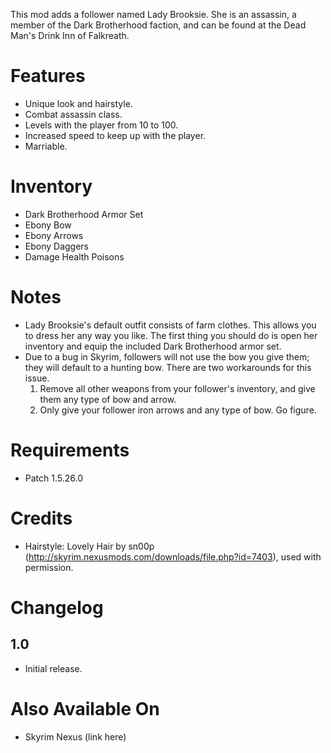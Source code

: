 This mod adds a follower named Lady Brooksie. She is an assassin, a member of the Dark Brotherhood faction, 
and can be found at the Dead Man's Drink Inn of Falkreath.

# Features
* Unique look and hairstyle.
* Combat assassin class.
* Levels with the player from 10 to 100.
* Increased speed to keep up with the player.
* Marriable.

# Inventory
* Dark Brotherhood Armor Set
* Ebony Bow
* Ebony Arrows
* Ebony Daggers
* Damage Health Poisons

# Notes
* Lady Brooksie's default outfit consists of farm clothes. This allows you to dress her any way you like. 
  The first thing you should do is open her inventory and equip the included Dark Brotherhood armor set.
* Due to a bug in Skyrim, followers will not use the bow you give them; they will default to a hunting bow. 
  There are two workarounds for this issue.
  1. Remove all other weapons from your follower's inventory, and give them any type of bow and arrow.
  2. Only give your follower iron arrows and any type of bow. Go figure.

# Requirements
* Patch 1.5.26.0

# Credits
* Hairstyle: Lovely Hair by sn00p (http://skyrim.nexusmods.com/downloads/file.php?id=7403), used with permission.

# Changelog
## 1.0 
* Initial release.

# Also Available On
* Skyrim Nexus (link here)